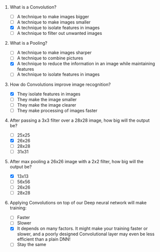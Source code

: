 1. What is a Convolution?

    - [ ] A technique to make images bigger
    - [ ] A technique to make images smaller
    - [x] A technique to isolate features in images
    - [ ] A technique to filter out unwanted images

2.  What is a Pooling?

    - [ ] A technique to make images sharper
    - [ ] A technique to combine pictures
    - [x] A technique to reduce the information in an image while maintaining features
    - [ ] A technique to isolate features in images

3. How do Convolutions improve image recognition?

    - [x] They isolate features in images
    - [ ] They make the image smaller
    - [ ] They make the image clearer
    - [ ] They make processing of images faster

4. After passing a 3x3 filter over a 28x28 image, how big will the output be?

    - [ ] 25x25
    - [x] 26x26
    - [ ] 28x28
    - [ ] 31x31

5. After max pooling a 26x26 image with a 2x2 filter, how big will the output be?

    - [x] 13x13
    - [ ] 56x56
    - [ ] 26x26
    - [ ] 28x28

6. Applying Convolutions on top of our Deep neural network will make training:

    - [ ] Faster
    - [ ] Slower
    - [x] It depends on many factors. It might make your training faster or slower, and a poorly designed Convolutional layer may even be less efficient than a plain DNN!
    - [ ] Stay the same

